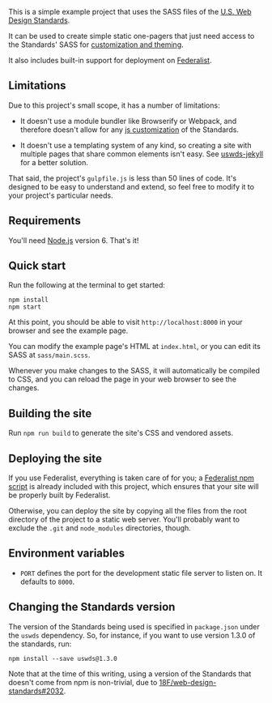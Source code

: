 This is a simple example project that uses the SASS files of the
[U.S. Web Design Standards][uswds].

It can be used to create simple static one-pagers that just need
access to the Standards' SASS for [customization and theming][].

It also includes built-in support for deployment on [Federalist][].

## Limitations

Due to this project's small scope, it has a number of limitations:

* It doesn't use a module bundler like Browserify or Webpack, and
  therefore doesn't allow for any [js customization][] of the Standards.

* It doesn't use a templating system of any kind, so creating a site
  with multiple pages that share common elements isn't easy. See
  [uswds-jekyll][] for a better solution.

That said, the project's `gulpfile.js` is less than 50 lines of code.
It's designed to be easy to understand and extend, so feel free to
modify it to your project's particular needs.

## Requirements

You'll need [Node.js][] version 6. That's it!

## Quick start

Run the following at the terminal to get started:

```
npm install
npm start
```

At this point, you should be able to visit `http://localhost:8000` in
your browser and see the example page.

You can modify the example page's HTML at `index.html`, or you can
edit its SASS at `sass/main.scss`.

Whenever you make changes to the SASS, it will automatically be
compiled to CSS, and you can reload the page in your web browser to
see the changes.

## Building the site

Run `npm run build` to generate the site's CSS and vendored assets.

## Deploying the site

If you use Federalist, everything is taken care of for you; a
[Federalist npm script][] is already included with this project,
which ensures that your site will be properly built by Federalist.

Otherwise, you can deploy the site by copying all the files from the
root directory of the project to a static web server. You'll probably
want to exclude the `.git` and `node_modules` directories, though.

## Environment variables

* `PORT` defines the port for the development static file server to
  listen on. It defaults to `8000`.

## Changing the Standards version

The version of the Standards being used is specified in `package.json`
under the `uswds` dependency. So, for instance, if you want to use
version 1.3.0 of the standards, run:

```
npm install --save uswds@1.3.0
```

Note that at the time of this writing, using a version of the
Standards that doesn't come from npm is non-trivial, due to
[18F/web-design-standards#2032](https://github.com/18F/web-design-standards/issues/2032).

[uswds]: https://standards.usa.gov/
[customization and theming]: https://standards.usa.gov/getting-started/developers/#customization-and-theming
[js customization]: https://standards.usa.gov/getting-started/developers/#js-customization
[uswds-jekyll]: https://github.com/18F/uswds-jekyll
[Node.js]: https://nodejs.org/
[Federalist]: https://federalist.18f.gov/
[Federalist npm script]: https://federalist-docs.18f.gov/pages/how-federalist-works/node-on-federalist/
